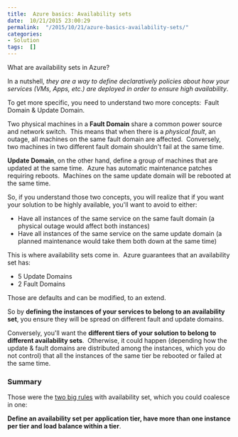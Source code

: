 ```yaml
---
title:  Azure basics: Availability sets
date:  10/21/2015 23:00:29
permalink:  "/2015/10/21/azure-basics-availability-sets/"
categories:
- Solution
tags:  []
---
```

What are availability sets in Azure?

In a nutshell, <em>they are a way to define declaratively policies about how your services (VMs, Apps, etc.) are deployed in order to ensure high availability</em>.

To get more specific, you need to understand two more concepts:  Fault Domain &amp; Update Domain.

Two physical machines in a <strong>Fault Domain</strong> share a common power source and network switch.  This means that when there is a <em>physical fault</em>, an outage, all machines on the same fault domain are affected.  Conversely, two machines in two different fault domain shouldn't fail at the same time.

<strong>Update Domain</strong>, on the other hand, define a group of machines that are updated at the same time.  Azure has automatic maintenance patches requiring reboots.  Machines on the same update domain will be rebooted at the same time.

So, if you understand those two concepts, you will realize that if you want your solution to be highly available, you'll want to avoid to either:
<ul>
	<li>Have all instances of the same service on the same fault domain (a physical outage would affect both instances)</li>
	<li>Have all instances of the same service on the same update domain (a planned maintenance would take them both down at the same time)</li>
</ul>
This is where availability sets come in.  Azure guarantees that an availability set has:
<ul>
	<li>5 Update Domains</li>
	<li>2 Fault Domains</li>
</ul>
Those are defaults and can be modified, to an extend.

So by <strong>defining the instances of your services to belong to an availability set</strong>, you ensure they will be spread on different fault and update domains.

Conversely, you'll want the <strong>different tiers of your solution to belong to different availability sets</strong>.  Otherwise, it could happen (depending how the update &amp; fault domains are distributed among the instances, which you do not control) that all the instances of the same tier be rebooted or failed at the same time.
<h3>Summary</h3>
Those were the <span style="text-decoration:underline;">two big rules</span> with availability set, which you could coalesce in one:

<strong>Define an availability set per application tier, have more than one instance per tier and load balance within a tier</strong>.

&nbsp;